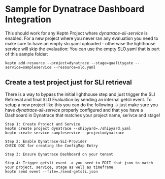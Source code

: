# Sample for Dynatrace Dashboard Integration

This should work for any Keptn Project where *dynatrace-sli-service* is enabled.
For a new project where you never ran any evaluation you need to make sure to have an empty slo.yaml uploaded - otherwise the lighthouse service will skip the evaluation:
You can use the empty SLO.yaml that is part of this sample folder:

```
keptn add-resource --project=dynatrace --stage=qualitygate --service=sampleservice --resource=slo.yaml
```

## Create a test project just for SLI retrieval

There is a way to bypass the initial lighthouse step and just trigger the SLI Retrieval and final SLO Evaluation by sending an internal getsli event.
To setup a new project like this you can do the following -> just make sure you have *dynatrace-sli-service* properly configured and that you have a Dashboard in Dynatrace that matches your project name, serivce and stage!

```
Step 1: Create Project and Service
keptn create project dynatrace --shipyard=./shipyard.yaml
keptn create service sampleservice --project=dynatrace

Step 2: Enable Dynatrace-SLI-Provider
CHECK DOC for creating the ConfigMap Entry

Step 3: Ensure Dynatrace Dashboard on your tenant

Step 4: Trigger getsli event -> you need to EDIT that json to match your project, service, stage as well as timeframe
keptn send event --file=./send-getsli.json
```
